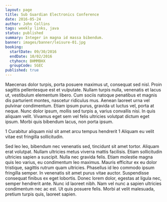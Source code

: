 ```yaml
---
layout: page
title: Sub Guardian Electronics Conference
date: 2016-05-24
author: John Collins
tags: weekly links, java
status: published
summary: Integer in magna id massa bibendum.
banner: images/banner/leisure-01.jpg
booking:
  startDate: 09/30/2016
  endDate: 10/02/2016
  ctyhocn: BHMMBHX
  groupCode: SGEC
published: true
---
```

Maecenas dolor turpis, porta posuere maximus ut, consequat sed nisl. Proin sagittis pellentesque est et vulputate. Nullam turpis nulla, venenatis et lacus ut, vestibulum elementum libero. Cum sociis natoque penatibus et magnis dis parturient montes, nascetur ridiculus mus. Aenean laoreet urna vel pulvinar condimentum. Etiam ipsum purus, gravida ut luctus vel, porta at neque. Nunc dolor ipsum, mollis sed turpis a, varius convallis nisi. In quis aliquam velit. Vivamus eget sem vel felis ultricies volutpat dictum eget ipsum. Morbi quis bibendum lacus, non porta ipsum.

1 Curabitur aliquam nisl sit amet arcu tempus hendrerit
1 Aliquam eu velit vitae est fringilla sollicitudin.

Sed leo leo, bibendum nec venenatis sed, tincidunt sit amet tortor. Aliquam erat volutpat. Nullam ultricies metus viverra mattis facilisis. Etiam sollicitudin ultricies sapien a suscipit. Nulla nec gravida felis. Etiam molestie magna quis leo varius, eu condimentum leo maximus. Mauris efficitur ex eu dolor tristique, sagittis rutrum quam ultricies. Phasellus id leo commodo ipsum fringilla semper. In venenatis sit amet purus vitae auctor. Suspendisse consequat finibus ex eget lobortis. Donec lorem dolor, egestas at ligula nec, semper hendrerit ante. Nunc id laoreet nibh. Nam vel nunc a sapien ultricies condimentum nec ac est. Ut quis posuere felis. Morbi at velit malesuada, pretium turpis quis, laoreet sapien.
